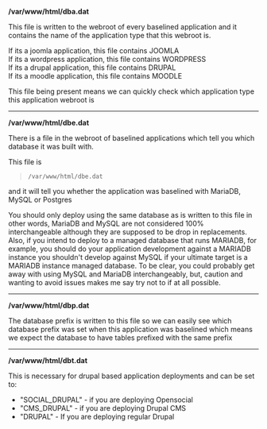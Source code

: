 **/var/www/html/dba.dat**

This file is written to the webroot of every baselined application and it contains the name of the application type that this webroot is. 

If its a joomla application, this file contains JOOMLA  
If its a wordpress application, this file contains WORDPRESS  
If its a drupal application, this file contains DRUPAL  
If its a moodle application, this file contains MOODLE  

This file being present means we can quickly check which application type this application webroot is

-------

**/var/www/html/dbe.dat**

There is a file in the webroot of baselined applications which tell you which database it was built with.  

This file is 

>     /var/www/html/dbe.dat  

and it will tell you  whether the application was baselined with MariaDB, MySQL or Postgres  

You should only deploy using the same database as is written to this file in other words, MariaDB and MySQL are not considered 100% interchangeable although they are supposed to be drop in replacements. 
Also, if you intend to deploy to a managed database that runs MARIADB, for example, you should do your application development against a MARIADB instance you shouldn't develop against MySQL if your ultimate target is a MARIADB instance managed database. 
To be clear, you could probably get away with using MySQL and MariaDB interchangeably, but, caution and wanting to avoid issues makes me say try not to if at all possible. 

---------

**/var/www/html/dbp.dat**

The database prefix is written to this file so we can easily see which database prefix was set when this application was baselined which means we expect the database to have tables prefixed with the same prefix

-------------

**/var/www/html/dbt.dat**

This is necessary for drupal based application deployments and can be set to:

- "SOCIAL_DRUPAL" - if you are deploying Opensocial
- "CMS_DRUPAL" - if you are deploying Drupal CMS
- "DRUPAL" - If you are deploying regular Drupal

